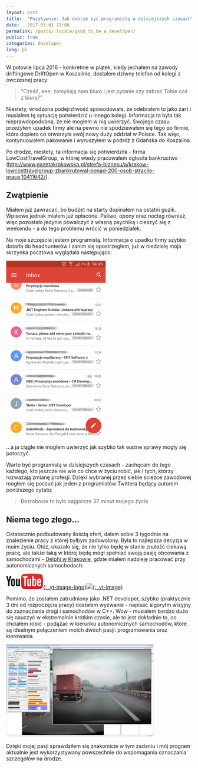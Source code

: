 ```yaml
---
layout: post
title:  "Pozytywnie: Jak dobrze być programistą w dzisiejszych czasach"
date:   2017-03-01 17:00
permalink: /posts/:locale/good_to_be_a_developer/
public: true
categories: developer
lang: pl
---
```

 
W połowie lipca 2016 - konkretnie w piątek, kiedy jechałem na zawody driftingowe DriftOpen w Koszalinie, dostałem dziwny telefon od kolegi z ówczesnej pracy:

> "Cześć, eee, zamykają nam biuro i jest pytanie czy zabrać Tobie coś z biura?"

Niestety, wrodzona podejrzliwość spowodowała, że odebrałem to jako żart i musiałem tę sytuację potwierdzić u innego kolegi. Informacja ta była tak nieprawdopodobna, że nie mogłem w nią uwierzyć. Swojego czasu przeżyłem upadek firmy ale na pewno nie spodziewałem się tego po firmie, która dopiero co otworzyła swój nowy duży oddział w Polsce. Tak więc, kontynuowałem pakowanie i wyruszyłem w podróż z Gdańska do Koszalina.

Po drodze, niestety, ta informacja się potwierdziła - firma LowCostTravelGroup, w której wtedy pracowałem ogłosiła bankructwo (<http://www.gazetakrakowska.pl/strefa-biznesu/a/krakow-lowcosttravelgroup-zbankrutowal-ponad-200-osob-stracilo-prace,10411642/>).

## Zwątpienie

Miałem już zawracać, bo budżet na starty dopinałem na ostatni guzik. Wpisowe jednak miałem już opłacone. Paliwo, opony oraz nocleg również, więc pozostało jedynie powalczyć z własną psychiką i cieszyć się z weekendu - a do tego problemu wrócić w poniedziałek.

Na moje szczęście jestem programistą. Informacja o upadku firmy szybko dotarła do headhunterów i zanim się spostrzegłem, już w niedzielę moja skrzynka pocztowa wyglądała następująco:

![](/assets/images/posts/work_offers.png)

...a ja ciągle nie mogłem uwierzyć jak szybko tak ważne sprawy mogły się potoczyć.

Warto być programistą w dzisiejszych czasach - zachęcam do tego każdego, kto jeszcze nie wie co chce w życiu robić, jak i tych, którzy rozważają zmianę profesji. Dzięki wybranej przez siebie ścieżce zawodowej mogłem się poczuć jak jeden z programistów Twittera będący autorem poniższego cytatu: 

> Bezrobocie to było najgorsze 37 minut mojego życia

## Niema tego złego...

Ostatecznie podbudowany ilością ofert, dałem sobie 3 tygodnie na znalezienie pracy z której byłbym zadowolony. Była to najlepsza decyzja w moim życiu. Otóż, okazało się, że nie tylko będę w stanie znaleźć ciekawą pracę, ale także taką w której będę mógł spełniać swoją pasję obcowania z samochodami - [Delphi w Krakowie](http://www.delphikrakow.pl), gdzie miałem nadzieję pracować przy autonomicznych samochodach:

[![](/assets/images/youtube.png){: .yt-image-logo}![](http://img.youtube.com/vi/meTZKZp5QDY/0.jpg){: .yt-image}](http://www.youtube.com/watch?v=meTZKZp5QDY)

Pomimo, że zostałem zatrudniony jako .NET developer, szybko (praktycznie 3 dni od rozpoczęcia pracy) dostałem wyzwanie - napisać algorytm wizyjny do zaznaczania drogi i samochodów w C++. Wow - musiałem bardzo dużo się nauczyć w ekstremalnie krótkim czasie, ale to jest dokładnie to, co chciałem robić - podążać w kierunku autonomicznych samochodów, które są idealnym połączeniem moich dwóch pasji: programowania oraz kierowania.

[![](/assets/images/posts/AutoLineMarker_sreenshot_m.jpg)](/assets/images/posts/AutoLineMarker_sreenshot.jpg)

Dzięki mojej pasji sprawdziłem się znakomicie w tym zadaniu i mój program aktualnie jest wykorzystywany powszechnie do wspomagania oznaczania szczegółów na drodze.